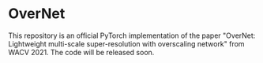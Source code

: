 # OverNet
This repository is an official PyTorch implementation of the paper "OverNet: Lightweight multi-scale super-resolution with overscaling network" from WACV 2021. The code will be released soon.  
